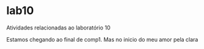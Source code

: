 # lab10
Atividades relacionadas ao laboratório 10

Estamos chegando ao final de comp1. Mas no inicio do meu amor pela clara